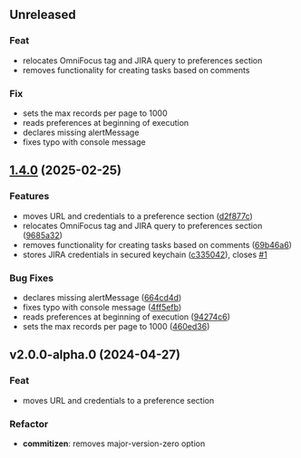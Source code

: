 ## Unreleased

### Feat

- relocates OmniFocus tag and JIRA query to preferences section
- removes functionality for creating tasks based on comments

### Fix

- sets the max records per page to 1000
- reads preferences at beginning of execution
- declares missing alertMessage
- fixes typo with console message

## [1.4.0](https://github.com/PowerSchill/jira-omnifocus/compare/v1.3.0...v1.4.0) (2025-02-25)


### Features

* moves URL and credentials to a preference section ([d2f877c](https://github.com/PowerSchill/jira-omnifocus/commit/d2f877cdd2efc9ed002ece639035d8ffbcda7732))
* relocates OmniFocus tag and JIRA query to preferences section ([9685a32](https://github.com/PowerSchill/jira-omnifocus/commit/9685a322dd97767fe262bc6aa3d0f90c94c1ce04))
* removes functionality for creating tasks based on comments ([69b46a6](https://github.com/PowerSchill/jira-omnifocus/commit/69b46a6391e9839dcd5c060fd935caf4655c2b11))
* stores JIRA credentials in secured keychain ([c335042](https://github.com/PowerSchill/jira-omnifocus/commit/c33504280d140816a5368cfc23fc8927c2953fe3)), closes [#1](https://github.com/PowerSchill/jira-omnifocus/issues/1)


### Bug Fixes

* declares missing alertMessage ([664cd4d](https://github.com/PowerSchill/jira-omnifocus/commit/664cd4d9bfc4f2dfabb45340cf6d39f6ac7163cf))
* fixes typo with console message ([4ff5efb](https://github.com/PowerSchill/jira-omnifocus/commit/4ff5efb47a42fbebbd631a50cd4dca4b40f90f8d))
* reads preferences at beginning of execution ([94274c6](https://github.com/PowerSchill/jira-omnifocus/commit/94274c6e0982c36ac2b4d05bfea2951ec26f37b1))
* sets the max records per page to 1000 ([460ed36](https://github.com/PowerSchill/jira-omnifocus/commit/460ed36a0e35422898d469bee4c6489dea07b718))

## v2.0.0-alpha.0 (2024-04-27)

### Feat

- moves URL and credentials to a preference section

### Refactor

- **commitizen**: removes major-version-zero option
